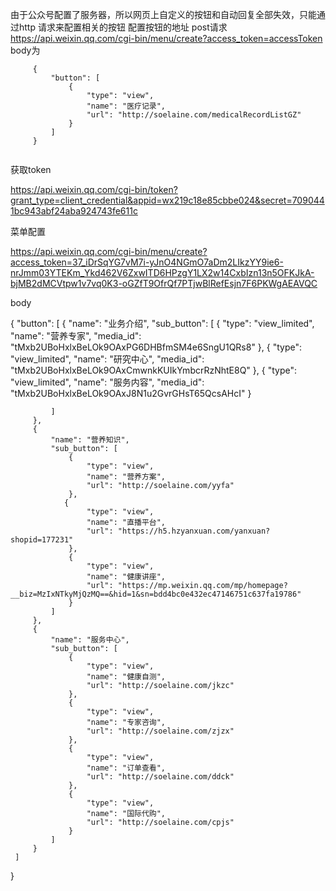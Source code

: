 由于公众号配置了服务器，所以网页上自定义的按钮和自动回复全部失效，只能通过http
请求来配置相关的按钮
配置按钮的地址 post请求
https://api.weixin.qq.com/cgi-bin/menu/create?access_token=accessToken
body为
```
     {
         "button": [
             {
                 "type": "view",
                 "name": "医疗记录",
                 "url": "http://soelaine.com/medicalRecordListGZ"
             }
         ]
     }
     
 ```
 获取token
 
 https://api.weixin.qq.com/cgi-bin/token?grant_type=client_credential&appid=wx219c18e85cbbe024&secret=7090441bc943abf24aba924743fe611c
 
 菜单配置
 
 https://api.weixin.qq.com/cgi-bin/menu/create?access_token=37_iDrSqYG7vM7i-yJnO4NGmO7aDm2LIkzYY9ie6-nrJmm03YTEKm_Ykd462V6ZxwITD6HPzgY1LX2w14CxbIzn13n5OFKJkA-bjMB2dMCVtpw1v7vq0K3-oGZfT9OfrQf7PTjwBlRefEsjn7F6PKWgAEAVQC
 
 body
 
 {
     "button": [
         {
             "name": "业务介绍",
             "sub_button": [
                 {
                     "type": "view_limited",
                     "name": "营养专家",
                     "media_id": "tMxb2UBoHxlxBeLOk9OAxPG6DHBfmSM4e6SngU1QRs8"
                 },
                 {
                     "type": "view_limited",
                     "name": "研究中心",
                     "media_id": "tMxb2UBoHxlxBeLOk9OAxCmwnkKUIkYmbcrRzNhtE8Q"
                 },
                 {
                     "type": "view_limited",
                     "name": "服务内容",
                     "media_id": "tMxb2UBoHxlxBeLOk9OAxJ8N1u2GvrGHsT65QcsAHcI"
                 }
                 
             ]
         },
         {
             "name": "营养知识",
             "sub_button": [
                 {
                     "type": "view",
                     "name": "营养方案",
                     "url": "http://soelaine.com/yyfa"
                 },
                {
                     "type": "view",
                     "name": "直播平台",
                     "url": "https://h5.hzyanxuan.com/yanxuan?shopid=177231"
                 },
                 {
                     "type": "view",
                     "name": "健康讲座",
                     "url": "https://mp.weixin.qq.com/mp/homepage?__biz=MzIxNTkyMjQzMQ==&hid=1&sn=bdd4bc0e432ec47146751c637fa19786"
                 }
             ]
         },
         {
             "name": "服务中心",
             "sub_button": [
                 {
                     "type": "view",
                     "name": "健康自测",
                     "url": "http://soelaine.com/jkzc"
                 },
                 {
                     "type": "view",
                     "name": "专家咨询",
                     "url": "http://soelaine.com/zjzx"
                 },
                 {
                     "type": "view",
                     "name": "订单查看",
                     "url": "http://soelaine.com/ddck"
                 },
                 {
                     "type": "view",
                     "name": "国际代购",
                     "url": "http://soelaine.com/cpjs"
                 }
             ]
         }
     ]
 }
